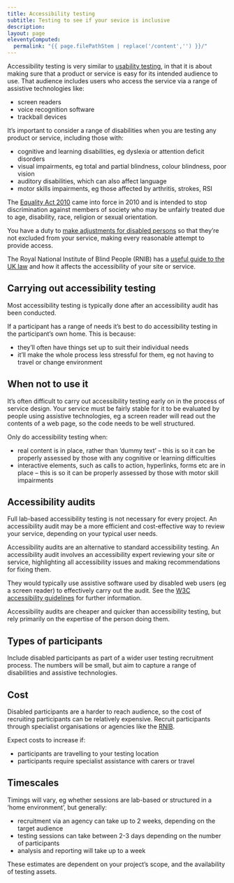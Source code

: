 ```yaml
---
title: Accessibility testing
subtitle: Testing to see if your sevice is inclusive
description:
layout: page
eleventyComputed:
  permalink: "{{ page.filePathStem | replace('/content','') }}/"
---
```


Accessibility testing is very similar to [usability testing](/version-1/guides/user-research/), in that it is about making sure that a product or service is easy for its intended audience to use. That audience includes users who access the service via a range of assistive technologies like:

- screen readers
- voice recognition software
- trackball devices

It’s important to consider a range of disabilities when you are testing any product or service, including those with:

- cognitive and learning disabilities, eg dyslexia or attention deficit disorders
- visual impairments, eg total and partial blindness, colour blindness, poor vision
- auditory disabilities, which can also affect language
- motor skills impairments, eg those affected by arthritis, strokes, RSI

The [Equality Act 2010](http://www.legislation.gov.uk/ukpga/2010/15/introduction) came into force in 2010 and is intended to stop discrimination against members of society who may be unfairly treated due to age, disability, race, religion or sexual orientation.

You have a duty to [make adjustments for disabled persons](http://www.legislation.gov.uk/ukpga/2010/15/part/2/chapter/2/crossheading/adjustments-for-disabled-persons) so that they’re not excluded from your service, making every reasonable attempt to provide access.

The Royal National Institute of Blind People (RNIB) has a [useful guide to the UK law](https://web.archive.org/web/20151011220214/http://www.rnib.org.uk/services-we-offer-advice-professionals/equality-act-compliance) and how it affects the accessibility of your site or service.

## Carrying out accessibility testing

Most accessibility testing is typically done after an accessibility audit has been conducted.

If a participant has a range of needs it’s best to do accessibility testing in the participant’s own home. This is because:

- they’ll often have things set up to suit their individual needs
- it’ll make the whole process less stressful for them, eg not having to travel or change environment

## When not to use it

It’s often difficult to carry out accessibility testing early on in the process of service design. Your service must be fairly stable for it to be evaluated by people using assistive technologies, eg a screen reader will read out the contents of a web page, so the code needs to be well structured.

Only do accessibility testing when:

- real content is in place, rather than ‘dummy text’ – this is so it can be properly assessed by those with any cognitive or learning difficulties
- interactive elements, such as calls to action, hyperlinks, forms etc are in place – this is so it can be properly assessed by those with motor skill impairments

## Accessibility audits

Full lab-based accessibility testing is not necessary for every project. An accessibility audit may be a more efficient and cost-effective way to review your service, depending on your typical user needs.

Accessibility audits are an alternative to standard accessibility testing. An accessibility audit involves an accessibility expert reviewing your site or service, highlighting all accessibility issues and making recommendations for fixing them.

They would typically use assistive software used by disabled web users (eg a screen reader) to effectively carry out the audit. See the [W3C accessibility guidelines](http://www.w3.org/TR/WCAG/) for further information.

Accessibility audits are cheaper and quicker than accessibility testing, but rely primarily on the expertise of the person doing them.

## Types of participants

Include disabled participants as part of a wider user testing recruitment process. The numbers will be small, but aim to capture a range of disabilities and assistive technologies.

## Cost

Disabled participants are a harder to reach audience, so the cost of recruiting participants can be relatively expensive. Recruit participants through specialist organisations or agencies like the [RNIB](http://www.rnib.org.uk/).

Expect costs to increase if:

- participants are travelling to your testing location
- participants require specialist assistance with carers or travel

## Timescales

Timings will vary, eg whether sessions are lab-based or structured in a ‘home environment’, but generally:

- recruitment via an agency can take up to 2 weeks, depending on the target audience
- testing sessions can take between 2-3 days depending on the number of participants
- analysis and reporting will take up to a week

These estimates are dependent on your project’s scope, and the availability of testing assets.
